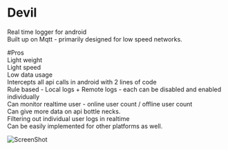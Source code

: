 # Devil
Real time logger for android<br>
Built up on Mqtt - primarily designed for low speed networks.

#Pros<br>
Light weight<br>
Light speed<br>
Low data usage<br>
Intercepts all api calls in android with 2 lines of code<br>
Rule based - Local logs + Remote logs - each can be disabled and enabled individually<br>
Can monitor realtime user - online user count / offline user count<br>
Can give more data on api bottle necks. <br>
Filtering out individual user logs in realtime<br>
Can be easily implemented for other platforms as well.<br>

![ScreenShot](https://raw.github.com/kevinOcconer/Devil/master/Screenshot_2020-04-14-20-57-43-41_84419dcb8b4b5737a3c6fe9248b3efa2.jpg)
